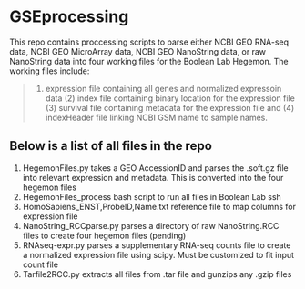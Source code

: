 # GSEprocessing

This repo contains proccessing scripts to parse either NCBI GEO RNA-seq data, NCBI GEO MicroArray data, NCBI GEO NanoString data, or raw NanoString data into four working files for the Boolean Lab Hegemon. The working files include:
> 1. expression file containing all genes and normalized expressoin data (2) index file containing binary location for the expression file (3) survival file containing metadata for the expression file and (4) indexHeader file linking NCBI GSM name to sample names.

## Below is a list of all files in the repo

1. HegemonFiles.py takes a GEO AccessionID and parses the .soft.gz file into relevant expression and metadata. This is converted into the four hegemon files
2. HegemonFiles_process bash script to run all files in Boolean Lab ssh
3.  HomoSapiens_ENST,ProbeID,Name.txt reference file to map columns for expression file
4.  NanoString_RCCparse.py parses a directory of raw NanoString.RCC files to create four hegemon files (pending)
5.  RNAseq-expr.py parses a supplementary RNA-seq counts file to create a normalized expression file using scipy. Must be customized to fit input count file
6.  Tarfile2RCC.py extracts all files from .tar file and gunzips any .gzip files

